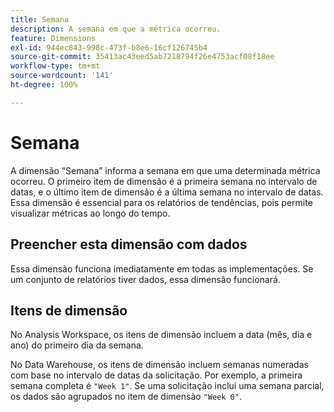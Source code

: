 ```yaml
---
title: Semana
description: A semana em que a métrica ocorreu.
feature: Dimensions
exl-id: 944ec843-998c-473f-b8e6-16cf126745b4
source-git-commit: 35413ac43eed5ab7218794f26e4753acf08f18ee
workflow-type: tm+mt
source-wordcount: '141'
ht-degree: 100%

---
```


# Semana

A dimensão “Semana” informa a semana em que uma determinada métrica ocorreu. O primeiro item de dimensão é a primeira semana no intervalo de datas, e o último item de dimensão é a última semana no intervalo de datas. Essa dimensão é essencial para os relatórios de tendências, pois permite visualizar métricas ao longo do tempo.

## Preencher esta dimensão com dados

Essa dimensão funciona imediatamente em todas as implementações. Se um conjunto de relatórios tiver dados, essa dimensão funcionará.

## Itens de dimensão

No Analysis Workspace, os itens de dimensão incluem a data (mês, dia e ano) do primeiro dia da semana.

No Data Warehouse, os itens de dimensão incluem semanas numeradas com base no intervalo de datas da solicitação. Por exemplo, a primeira semana completa é `"Week 1"`. Se uma solicitação inclui uma semana parcial, os dados são agrupados no item de dimensão `"Week 0"`.
